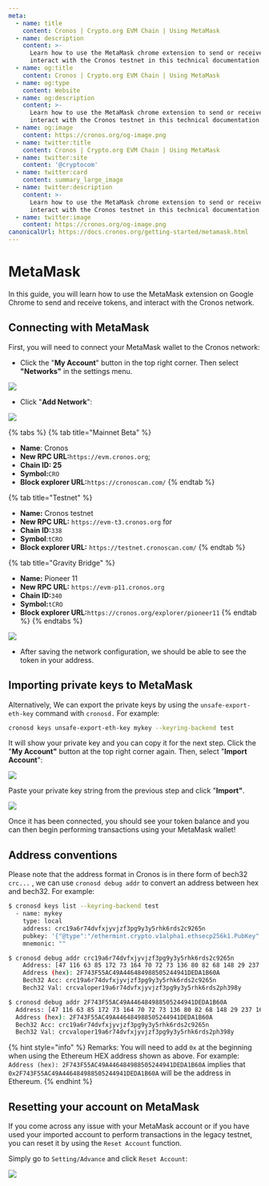 ```yaml
---
meta:
  - name: title
    content: Cronos | Crypto.org EVM Chain | Using MetaMask
  - name: description
    content: >-
      Learn how to use the MetaMask chrome extension to send or receive and
      interact with the Cronos testnet in this technical documentation.
  - name: og:title
    content: Cronos | Crypto.org EVM Chain | Using MetaMask
  - name: og:type
    content: Website
  - name: og:description
    content: >-
      Learn how to use the MetaMask chrome extension to send or receive and
      interact with the Cronos testnet in this technical documentation.
  - name: og:image
    content: https://cronos.org/og-image.png
  - name: twitter:title
    content: Cronos | Crypto.org EVM Chain | Using MetaMask
  - name: twitter:site
    content: '@cryptocom'
  - name: twitter:card
    content: summary_large_image
  - name: twitter:description
    content: >-
      Learn how to use the MetaMask chrome extension to send or receive and
      interact with the Cronos testnet in this technical documentation.
  - name: twitter:image
    content: https://cronos.org/og-image.png
canonicalUrl: https://docs.cronos.org/getting-started/metamask.html
---
```


# MetaMask

In this guide, you will learn how to use the MetaMask extension on Google Chrome to send and receive tokens, and interact with the Cronos network.

## Connecting with MetaMask

First, you will need to connect your MetaMask wallet to the Cronos network:

* Click the "**My Account**" button in the top right corner. Then select **"Networks"** in the settings menu.

![](assets/1.png)

* Click "**Add Network**":

![](assets/2.png)

{% tabs %}
{% tab title="Mainnet Beta" %}
* **Name**: Cronos
* **New RPC URL:**`https://evm.cronos.org`;
* **Chain ID: 25**
* **Symbol:**`CRO`
* **Block explorer URL:**`https://cronoscan.com/`
{% endtab %}

{% tab title="Testnet" %}
* **Name:** Cronos testnet
* **New RPC URL:** `https://evm-t3.cronos.org` for
* **Chain ID:**`338`
* **Symbol**:`tCRO`
* **Block explorer URL:** `https://testnet.cronoscan.com/`
{% endtab %}

{% tab title="Gravity Bridge" %}
* **Name:** Pioneer 11
* **New RPC URL:** `https://evm-p11.cronos.org`
* **Chain ID:**`340`
* **Symbol:**`tCRO`
* **Block explorer URL:**`https://cronos.org/explorer/pioneer11`
{% endtab %}
{% endtabs %}

&#x20;                                              ![](../.gitbook/assets/Metamask-settings.png)

* After saving the network configuration, we should be able to see the token in your address.

## Importing private keys to MetaMask

Alternatively, We can export the private keys by using the `unsafe-export-eth-key` command with `cronosd.` For example:

```bash
cronosd keys unsafe-export-eth-key mykey --keyring-backend test
```

It will show your private key and you can copy it for the next step. Click the "**My Account"** button at the top right corner again. Then, select "**Import Account**":

![](assets/4.png)

Paste your private key string from the previous step and click "**Import"**.

![](assets/5.png)

Once it has been connected, you should see your token balance and you can then begin performing transactions using your MetaMask wallet!

## Address conventions

Please note that the address format in Cronos is in there form of bech32 `crc...` , we can use `cronosd debug addr` to convert an address between hex and bech32. For example:

```bash
$ cronosd keys list --keyring-backend test
  - name: mykey
    type: local
    address: crc19a6r74dvfxjyvjzf3pg9y3y5rhk6rds2c9265n
    pubkey: '{"@type":"/ethermint.crypto.v1alpha1.ethsecp256k1.PubKey","key":"Azy1tg0wZKRdQ7sd9mICzteCstGThiodZtQqlVT9Amlc"}'
    mnemonic: ""

$ cronosd debug addr crc19a6r74dvfxjyvjzf3pg9y3y5rhk6rds2c9265n
    Address: [47 116 63 85 172 73 164 70 72 73 136 80 82 68 148 29 237 161 182 10]
    Address (hex): 2F743F55AC49A446484988505244941DEDA1B60A
    Bech32 Acc: crc19a6r74dvfxjyvjzf3pg9y3y5rhk6rds2c9265n
    Bech32 Val: crcvaloper19a6r74dvfxjyvjzf3pg9y3y5rhk6rds2ph398y

$ cronosd debug addr 2F743F55AC49A446484988505244941DEDA1B60A
  Address: [47 116 63 85 172 73 164 70 72 73 136 80 82 68 148 29 237 161 182 10]
  Address (hex): 2F743F55AC49A446484988505244941DEDA1B60A
  Bech32 Acc: crc19a6r74dvfxjyvjzf3pg9y3y5rhk6rds2c9265n
  Bech32 Val: crcvaloper19a6r74dvfxjyvjzf3pg9y3y5rhk6rds2ph398y
```

{% hint style="info" %}
Remarks: You will need to add `0x` at the beginning when using the Ethereum HEX address shown as above. For example: `Address (hex): 2F743F55AC49A446484988505244941DEDA1B60A` implies that `0x2F743F55AC49A446484988505244941DEDA1B60A` will be the address in Ethereum.
{% endhint %}

## Resetting your account on MetaMask

If you come across any issue with your MetaMask account or if you have used your imported account to perform transactions in the legacy testnet, you can reset it by using the `Reset Account` function.

Simply go to `Setting/Advance` and click `Reset Account`:

&#x20;                                               ![](../.gitbook/assets/Metamask-reset.png)
